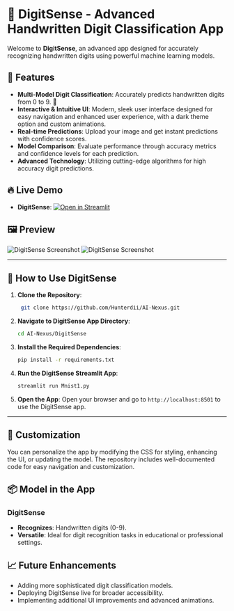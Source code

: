# 🧮 DigitSense - Advanced Handwritten Digit Classification App

Welcome to **DigitSense**, an advanced app designed for accurately recognizing handwritten digits using powerful machine learning models.

## 🌟 Features

- **Multi-Model Digit Classification**: Accurately predicts handwritten digits from 0 to 9. 🧮
- **Interactive & Intuitive UI**: Modern, sleek user interface designed for easy navigation and enhanced user experience, with a dark theme option and custom animations.
- **Real-time Predictions**: Upload your image and get instant predictions with confidence scores.
- **Model Comparison**: Evaluate performance through accuracy metrics and confidence levels for each prediction.
- **Advanced Technology**: Utilizing cutting-edge algorithms for high accuracy digit predictions.

## 🔥 Live Demo

- **DigitSense**: [![Open in Streamlit](https://static.streamlit.io/badges/streamlit_badge_black_white.svg)](https://predictadigit.streamlit.app/)

## 🖼️ Preview

![DigitSense Screenshot](https://github.com/user-attachments/assets/07b2da72-ab12-4b1e-a34a-eb7ea2a8f7e4)
![DigitSense Screenshot](https://github.com/user-attachments/assets/5bd05631-063f-4a91-8a5c-6c17ea223734)

---

## 🚀 How to Use DigitSense

1. **Clone the Repository**:
   ```bash
    git clone https://github.com/Hunterdii/AI-Nexus.git
   ```

2. **Navigate to DigitSense App Directory**:
   ```bash
   cd AI-Nexus/DigitSense
   ```

3. **Install the Required Dependencies**:
   ```bash
   pip install -r requirements.txt
   ```

4. **Run the DigitSense Streamlit App**:
   ```bash
   streamlit run Mnist1.py
   ```

5. **Open the App**: Open your browser and go to `http://localhost:8501` to use the DigitSense app.

---

## 🎨 Customization

You can personalize the app by modifying the CSS for styling, enhancing the UI, or updating the model. The repository includes well-documented code for easy navigation and customization.

## 📦 Model in the App

### **DigitSense**
- **Recognizes**: Handwritten digits (0-9).
- **Versatile**: Ideal for digit recognition tasks in educational or professional settings.

## 📈 Future Enhancements

- Adding more sophisticated digit classification models.
- Deploying DigitSense live for broader accessibility.
- Implementing additional UI improvements and advanced animations.
